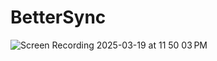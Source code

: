# BetterSync


![Screen Recording 2025-03-19 at 11 50 03 PM](https://github.com/user-attachments/assets/ea674b8b-e2cf-4fdb-b80a-a466895b8c51)
